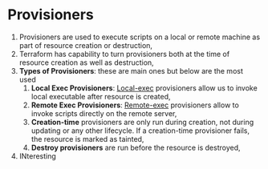 # Provisioners

1. Provisioners are used to execute scripts on a local or remote machine as part of resource creation or destruction,
2. Terraform has capability to turn provisioners both at the time of resource creation as well as destruction,
3. **Types of Provisioners**: these are main ones but below are the most used
   1. **Local Exec Provisioners**: [Local-exec](./local-exec.tf) provisioners allow us to invoke local executable after resource is created,
   2. **Remote Exec Provisioners**: [Remote-exec](./remote-exec.tf) provisioners allow to invoke scripts directly on the remote server,
   3. **Creation-time** provisioners are only run during creation, not during updating or any other lifecycle. If a creation-time provisioner fails, the resource is marked as tainted,
   4. **Destroy provisioners** are run before the resource is destroyed,
4. INteresting
